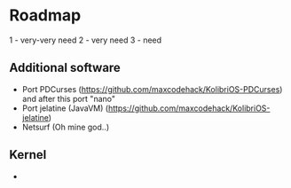 # Roadmap
1 - very-very need
2 - very need
3 - need

## Additional software
* Port PDCurses (https://github.com/maxcodehack/KolibriOS-PDCurses) and after this port "nano"
* Port jelatine (JavaVM) (https://github.com/maxcodehack/KolibriOS-jelatine)
* Netsurf (Oh mine god..)
## Kernel
-
